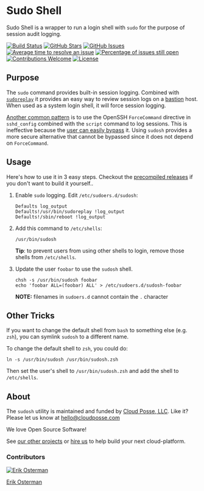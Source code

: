 # Sudo Shell

Sudo Shell is a wrapper to run a login shell with `sudo` for the purpose of session audit logging. 

[![Build Status](https://travis-ci.org/cloudposse/sudosh.svg?branch=master)](https://travis-ci.org/cloudposse/sudosh)
[![GitHub Stars](https://img.shields.io/github/stars/cloudposse/sudosh.svg)](https://github.com/cloudposse/sudosh/stargazers) 
[![GitHub Issues](https://img.shields.io/github/issues/cloudposse/sudosh.svg)](https://github.com/cloudposse/sudosh/issues)
[![Average time to resolve an issue](http://isitmaintained.com/badge/resolution/cloudposse/sudosh.svg)](http://isitmaintained.com/project/cloudposse/sudosh "Average time to resolve an issue")
[![Percentage of issues still open](http://isitmaintained.com/badge/open/cloudposse/sudosh.svg)](http://isitmaintained.com/project/cloudposse/sudosh "Percentage of issues still open")
[![Contributions Welcome](https://img.shields.io/badge/contributions-welcome-brightgreen.svg)](https://github.com/cloudposse/sudosh/pulls)
[![License](https://img.shields.io/badge/license-APACHE%202.0%20-brightgreen.svg)](https://github.com/cloudposse/sudosh/blob/master/LICENSE)


## Purpose

The `sudo` command provides built-in session logging. Combined with [`sudoreplay`](https://www.sudo.ws/man/1.8.13/sudoreplay.man.html) it provides an easy way to review session logs on a [bastion](https://github.com/cloudposse/bastion/) host. When used as a system login shell, it will force session logging.

[Another common pattern](https://aws.amazon.com/blogs/security/how-to-record-ssh-sessions-established-through-a-bastion-host/) is to use the OpenSSH `ForceCommand` directive in `sshd_config` combined with the `script` command to log sessions. This is ineffective because the [user can easily bypass](http://serverfault.com/a/639814) it.  Using `sudosh` provides a more secure alternative that cannot be bypassed since it does not depend on `ForceCommand`.

## Usage

Here's how to use it in 3 easy steps. Checkout the [precompiled releases](https://github.com/cloudposse/sudosh/releases) if you don't want to build it yourself..

1. Enable `sudo` logging. Edit `/etc/sudoers.d/sudosh`:

    ```
    Defaults log_output
    Defaults!/usr/bin/sudoreplay !log_output
    Defaults!/sbin/reboot !log_output
    ```

2. Add this command to `/etc/shells`:

    ```
    /usr/bin/sudosh
    ```

    **Tip**: to prevent users from using other shells to login, remove those shells from `/etc/shells`.


3. Update the user `foobar` to use the `sudosh` shell. 

    ```
    chsh -s /usr/bin/sudosh foobar
    echo 'foobar ALL=(foobar) ALL' > /etc/sudoers.d/sudosh-foobar
    ```
   **NOTE:** filenames in `sudoers.d` cannot contain the `.` character


## Other Tricks

If you want to change the default shell from `bash` to something else (e.g. `zsh`), you can symlink `sudosh` to a different name. 

To change the default shell to `zsh`, you could do:

```
ln -s /usr/bin/sudosh /usr/bin/sudosh.zsh
```

Then set the user's shell to `/usr/bin/sudosh.zsh` and add the shell to `/etc/shells`.

## About


The `sudosh` utility is maintained and funded by [Cloud Posse, LLC][website]. Like it? Please let us know at <hello@cloudposse.com>

We love Open Source Software! 

See [our other projects][community]
or [hire us][hire] to help build your next cloud-platform.

  [website]: https://cloudposse.com/
  [community]: https://github.com/cloudposse/
  [hire]: https://cloudposse.com/contact/
  
### Contributors

[![Erik Osterman](http://s.gravatar.com/avatar/88c480d4f73b813904e00a5695a454cb?s=144)](https://osterman.com) 

[Erik Osterman](https://github.com/osterman) 

 
